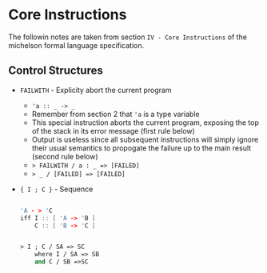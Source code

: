 # Core Instructions

The followin notes are taken from section `IV - Core Instructions` of the michelson formal language specification.

## Control Structures

* `FAILWITH` - Explicity abort the current program
  * `'a :: _ -> _`
  * Remember from section 2 that `'a` is a type variable
  * This special instruction aborts the current program, exposing the top of the stack in its error message (first rule below)
  * Output is useless since all subsequent instructions will simply ignore their usual semantics to propogate the failure up to the main result (second rule below)
  * `> FAILWITH / a : _ => [FAILED]`
  * `> _ / [FAILED] => [FAILED]`

* `{ I ; C }` - Sequence

  ``` C++

  'A - > 'C
  iff I :: [ 'A -> 'B ]
      C :: [ 'B -> 'C ]
  ```

  ``` Ocaml

  > I ; C / SA => SC
      where I / SA => SB
      and C / SB =>SC
  ```